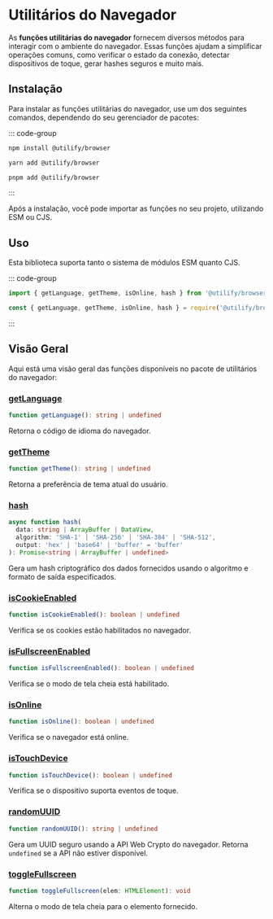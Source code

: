 # Utilitários do Navegador <Badge type="tip" text="1.1.0" />

As **funções utilitárias do navegador** fornecem diversos métodos para interagir com o ambiente do navegador. Essas funções ajudam a simplificar operações comuns, como verificar o estado da conexão, detectar dispositivos de toque, gerar hashes seguros e muito mais.

## Instalação

Para instalar as funções utilitárias do navegador, use um dos seguintes comandos, dependendo do seu gerenciador de pacotes:

::: code-group

```bash [npm]
npm install @utilify/browser
```

```bash [yarn]
yarn add @utilify/browser
```

```bash [pnpm]
pnpm add @utilify/browser
```

:::

Após a instalação, você pode importar as funções no seu projeto, utilizando ESM ou CJS.

## Uso

Esta biblioteca suporta tanto o sistema de módulos ESM quanto CJS.

::: code-group

```typescript [esm]
import { getLanguage, getTheme, isOnline, hash } from '@utilify/browser';
```

```javascript [cjs]
const { getLanguage, getTheme, isOnline, hash } = require('@utilify/browser');
```

:::

## Visão Geral

Aqui está uma visão geral das funções disponíveis no pacote de utilitários do navegador:

### [getLanguage](./getLanguage.md)  
```typescript  
function getLanguage(): string | undefined  
```  
Retorna o código de idioma do navegador.

### [getTheme](./getTheme.md)  
```typescript  
function getTheme(): string | undefined  
```  
Retorna a preferência de tema atual do usuário.

### [hash](./hash.md)  
```typescript  
async function hash(
  data: string | ArrayBuffer | DataView,
  algorithm: 'SHA-1' | 'SHA-256' | 'SHA-384' | 'SHA-512',
  output: 'hex' | 'base64' | 'buffer' = 'buffer'
): Promise<string | ArrayBuffer | undefined>
```  
Gera um hash criptográfico dos dados fornecidos usando o algoritmo e formato de saída especificados.

### [isCookieEnabled](./isCookieEnabled.md)  
```typescript  
function isCookieEnabled(): boolean | undefined  
```  
Verifica se os cookies estão habilitados no navegador.

### [isFullscreenEnabled](./isFullscreenEnabled.md)  
```typescript  
function isFullscreenEnabled(): boolean | undefined  
```  
Verifica se o modo de tela cheia está habilitado.

### [isOnline](./isOnline.md)  
```typescript  
function isOnline(): boolean | undefined  
```  
Verifica se o navegador está online.

### [isTouchDevice](./isTouchDevice.md)  
```typescript  
function isTouchDevice(): boolean | undefined  
```  
Verifica se o dispositivo suporta eventos de toque.

### [randomUUID](./randomUUID.md)  
```typescript  
function randomUUID(): string | undefined  
```  
Gera um UUID seguro usando a API Web Crypto do navegador. Retorna `undefined` se a API não estiver disponível.

### [toggleFullscreen](./toggleFullscreen.md)  
```typescript  
function toggleFullscreen(elem: HTMLElement): void  
```  
Alterna o modo de tela cheia para o elemento fornecido.